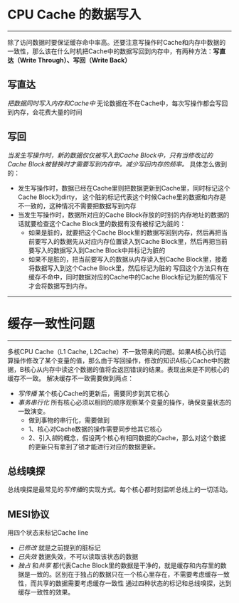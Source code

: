 
# CPU Cache 的数据写入
****
除了访问数据时要保证缓存命中率高。还要注意写操作时Cache和内存中数据的一致性，那么该在什么时机把Cache中的数据写回到内存中，有两种方法：**写直达（Write Through）、写回（Write Back）**
## 写直达
*把数据同时写入内存和Cache中*
无论数据在不在Cache中，每次写操作都会写回到内存，会花费大量的时间

## 写回
*当发生写操作时，新的数据仅仅被写入到Cache Block中，只有当修改过的Cache Block被替换时才需要写到内存中。减少写回内存的频率。*
具体怎么做到的：
- 发生写操作时，数据已经在Cache里则把数据更新到Cache里，同时标记这个Cache Block为dirty， 这个脏的标记代表这个时候Cache里的数据和内存是不一致的，这种情况不需要把数据写到内存
- 当发生写操作时，数据所对应的Cache Block存放的时别的内存地址的数据的话就要检查这个Cache Block里的数据有没有被标记为脏的：
	- 如果是脏的，就要把这个Cache Block里的数据写回到内存，然后再把当前要写入的数据先从对应内存位置读入到Cache Block里，然后再把当前要写入的数据写入到Cache Block中并标记为脏的
	- 如果不是脏的，把当前要写入的数据从内存读入到Cache Block里，接着将数据写入到这个Cache Block里，然后标记为脏的
写回这个方法只有在缓存不命中，同时数据对应的Cache中的Cache Block标记为脏的情况下才会将数据写到内存。
****
# 缓存一致性问题
****
多核CPU Cache（L1 Cache, L2Cache）不一致带来的问题。如果A核心执行运算操作修改了某个变量的值，那么由于写回操作，修改的知识A核心Cache中的数据，B核心从内存中读这个数据的值将会返回错误的结果。表现出来是不同核心的缓存不一致。
解决缓存不一致需要做到两点：
- *写传播*  某个核心Cache的更新后，需要同步到其它核心
- *事务串行化*  所有核心必须以相同的顺序观察某个变量的操作，确保变量状态的一致演变。
	- 做到事物的串行化，需要做到
	- 1、核心对Cache数据的操作需要同步给其它核心
	- 2、引入*锁*的概念，假设两个核心有相同数据的Cache，那么对这个数据的更新只有拿到了锁才能进行对应的数据更新。

## 总线嗅探
总线嗅探是最常见的*写传播*的实现方式。每个核心都时刻监听总线上的一切活动。

## MESI协议
用四个状态来标记Cache line
- *已修改*  就是之前提到的脏标记
- *已失效*  数据失效，不可以读取该状态的数据
- *独占*  和*共享*  都代表Cache Block里的数据是干净的，就是缓存和内存里的数据是一致的。区别在于独占的数据只在一个核心里存在，不需要考虑缓存一致性，而共享的数据需要考虑缓存一致性
通过四种状态的标记和总线嗅探，达到缓存一致性的效果。

